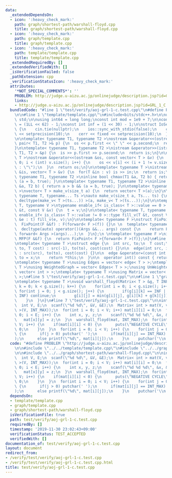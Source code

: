 ```yaml
---
data:
  _extendedDependsOn:
  - icon: ':heavy_check_mark:'
    path: graph/shortest-path/warshall-floyd.cpp
    title: graph/shortest-path/warshall-floyd.cpp
  - icon: ':heavy_check_mark:'
    path: graph/template.cpp
    title: graph/template.cpp
  - icon: ':heavy_check_mark:'
    path: template/template.cpp
    title: template/template.cpp
  _extendedRequiredBy: []
  _extendedVerifiedWith: []
  _isVerificationFailed: false
  _pathExtension: cpp
  _verificationStatusIcon: ':heavy_check_mark:'
  attributes:
    '*NOT_SPECIAL_COMMENTS*': ''
    PROBLEM: http://judge.u-aizu.ac.jp/onlinejudge/description.jsp?id=GRL_1_C
    links:
    - http://judge.u-aizu.ac.jp/onlinejudge/description.jsp?id=GRL_1_C
  bundledCode: "#line 1 \"test/verify/aoj-grl-1-c.test.cpp\"\n#define PROBLEM \"http://judge.u-aizu.ac.jp/onlinejudge/description.jsp?id=GRL_1_C\"\
    \n\n#line 1 \"template/template.cpp\"\n#include<bits/stdc++.h>\n\nusing namespace\
    \ std;\n\nusing int64 = long long;\nconst int mod = 1e9 + 7;\n\nconst int64 infll\
    \ = (1LL << 62) - 1;\nconst int inf = (1 << 30) - 1;\n\nstruct IoSetup {\n  IoSetup()\
    \ {\n    cin.tie(nullptr);\n    ios::sync_with_stdio(false);\n    cout << fixed\
    \ << setprecision(10);\n    cerr << fixed << setprecision(10);\n  }\n} iosetup;\n\
    \n\ntemplate< typename T1, typename T2 >\nostream &operator<<(ostream &os, const\
    \ pair< T1, T2 >& p) {\n  os << p.first << \" \" << p.second;\n  return os;\n\
    }\n\ntemplate< typename T1, typename T2 >\nistream &operator>>(istream &is, pair<\
    \ T1, T2 > &p) {\n  is >> p.first >> p.second;\n  return is;\n}\n\ntemplate< typename\
    \ T >\nostream &operator<<(ostream &os, const vector< T > &v) {\n  for(int i =\
    \ 0; i < (int) v.size(); i++) {\n    os << v[i] << (i + 1 != v.size() ? \" \"\
    \ : \"\");\n  }\n  return os;\n}\n\ntemplate< typename T >\nistream &operator>>(istream\
    \ &is, vector< T > &v) {\n  for(T &in : v) is >> in;\n  return is;\n}\n\ntemplate<\
    \ typename T1, typename T2 >\ninline bool chmax(T1 &a, T2 b) { return a < b &&\
    \ (a = b, true); }\n\ntemplate< typename T1, typename T2 >\ninline bool chmin(T1\
    \ &a, T2 b) { return a > b && (a = b, true); }\n\ntemplate< typename T = int64\
    \ >\nvector< T > make_v(size_t a) {\n  return vector< T >(a);\n}\n\ntemplate<\
    \ typename T, typename... Ts >\nauto make_v(size_t a, Ts... ts) {\n  return vector<\
    \ decltype(make_v< T >(ts...)) >(a, make_v< T >(ts...));\n}\n\ntemplate< typename\
    \ T, typename V >\ntypename enable_if< is_class< T >::value == 0 >::type fill_v(T\
    \ &t, const V &v) {\n  t = v;\n}\n\ntemplate< typename T, typename V >\ntypename\
    \ enable_if< is_class< T >::value != 0 >::type fill_v(T &t, const V &v) {\n  for(auto\
    \ &e : t) fill_v(e, v);\n}\n\ntemplate< typename F >\nstruct FixPoint : F {\n\
    \  FixPoint(F &&f) : F(forward< F >(f)) {}\n \n  template< typename... Args >\n\
    \  decltype(auto) operator()(Args &&... args) const {\n    return F::operator()(*this,\
    \ forward< Args >(args)...);\n  }\n};\n \ntemplate< typename F >\ninline decltype(auto)\
    \ MFP(F &&f) {\n  return FixPoint< F >{forward< F >(f)};\n}\n#line 1 \"graph/template.cpp\"\
    \ntemplate< typename T >\nstruct edge {\n  int src, to;\n  T cost;\n\n  edge(int\
    \ to, T cost) : src(-1), to(to), cost(cost) {}\n\n  edge(int src, int to, T cost)\
    \ : src(src), to(to), cost(cost) {}\n\n  edge &operator=(const int &x) {\n   \
    \ to = x;\n    return *this;\n  }\n\n  operator int() const { return to; }\n};\n\
    \ntemplate< typename T >\nusing Edges = vector< edge< T > >;\ntemplate< typename\
    \ T >\nusing WeightedGraph = vector< Edges< T > >;\nusing UnWeightedGraph = vector<\
    \ vector< int > >;\ntemplate< typename T >\nusing Matrix = vector< vector< T >\
    \ >;\n#line 5 \"test/verify/aoj-grl-1-c.test.cpp\"\n\n#line 1 \"graph/shortest-path/warshall-floyd.cpp\"\
    \ntemplate< typename T >\nvoid warshall_floyd(Matrix< T > &g, T INF) {\n  for(int\
    \ k = 0; k < g.size(); k++) {\n    for(int i = 0; i < g.size(); i++) {\n     \
    \ for(int j = 0; j < g.size(); j++) {\n        if(g[i][k] == INF || g[k][j] ==\
    \ INF) continue;\n        g[i][j] = min(g[i][j], g[i][k] + g[k][j]);\n      }\n\
    \    }\n  }\n}\n#line 7 \"test/verify/aoj-grl-1-c.test.cpp\"\n\nint main() {\n\
    \  int V, E;\n  scanf(\"%d %d\", &V, &E);\n  Matrix< int > mat(V, vector< int\
    \ >(V, INT_MAX));\n  for(int i = 0; i < V; i++) mat[i][i] = 0;\n  for(int i =\
    \ 0; i < E; i++) {\n    int x, y, z;\n    scanf(\"%d %d %d\", &x, &y, &z);\n \
    \   mat[x][y] = z;\n  }\n  warshall_floyd(mat, INT_MAX);\n  for(int i = 0; i <\
    \ V; i++) {\n    if(mat[i][i] < 0) {\n      puts(\"NEGATIVE CYCLE\");\n      return\
    \ 0;\n    }\n  }\n  for(int i = 0; i < V; i++) {\n    for(int j = 0; j < V; j++)\
    \ {\n      if(j > 0) putchar(' ');\n      if(mat[i][j] == INT_MAX) printf(\"INF\"\
    );\n      else printf(\"%d\", mat[i][j]);\n    }\n    putchar('\\n');\n  }\n}\n"
  code: "#define PROBLEM \"http://judge.u-aizu.ac.jp/onlinejudge/description.jsp?id=GRL_1_C\"\
    \n\n#include \"../../template/template.cpp\"\n#include \"../../graph/template.cpp\"\
    \n\n#include \"../../graph/shortest-path/warshall-floyd.cpp\"\n\nint main() {\n\
    \  int V, E;\n  scanf(\"%d %d\", &V, &E);\n  Matrix< int > mat(V, vector< int\
    \ >(V, INT_MAX));\n  for(int i = 0; i < V; i++) mat[i][i] = 0;\n  for(int i =\
    \ 0; i < E; i++) {\n    int x, y, z;\n    scanf(\"%d %d %d\", &x, &y, &z);\n \
    \   mat[x][y] = z;\n  }\n  warshall_floyd(mat, INT_MAX);\n  for(int i = 0; i <\
    \ V; i++) {\n    if(mat[i][i] < 0) {\n      puts(\"NEGATIVE CYCLE\");\n      return\
    \ 0;\n    }\n  }\n  for(int i = 0; i < V; i++) {\n    for(int j = 0; j < V; j++)\
    \ {\n      if(j > 0) putchar(' ');\n      if(mat[i][j] == INT_MAX) printf(\"INF\"\
    );\n      else printf(\"%d\", mat[i][j]);\n    }\n    putchar('\\n');\n  }\n}\n"
  dependsOn:
  - template/template.cpp
  - graph/template.cpp
  - graph/shortest-path/warshall-floyd.cpp
  isVerificationFile: true
  path: test/verify/aoj-grl-1-c.test.cpp
  requiredBy: []
  timestamp: '2019-11-30 23:02:43+09:00'
  verificationStatus: TEST_ACCEPTED
  verifiedWith: []
documentation_of: test/verify/aoj-grl-1-c.test.cpp
layout: document
redirect_from:
- /verify/test/verify/aoj-grl-1-c.test.cpp
- /verify/test/verify/aoj-grl-1-c.test.cpp.html
title: test/verify/aoj-grl-1-c.test.cpp
---
```

